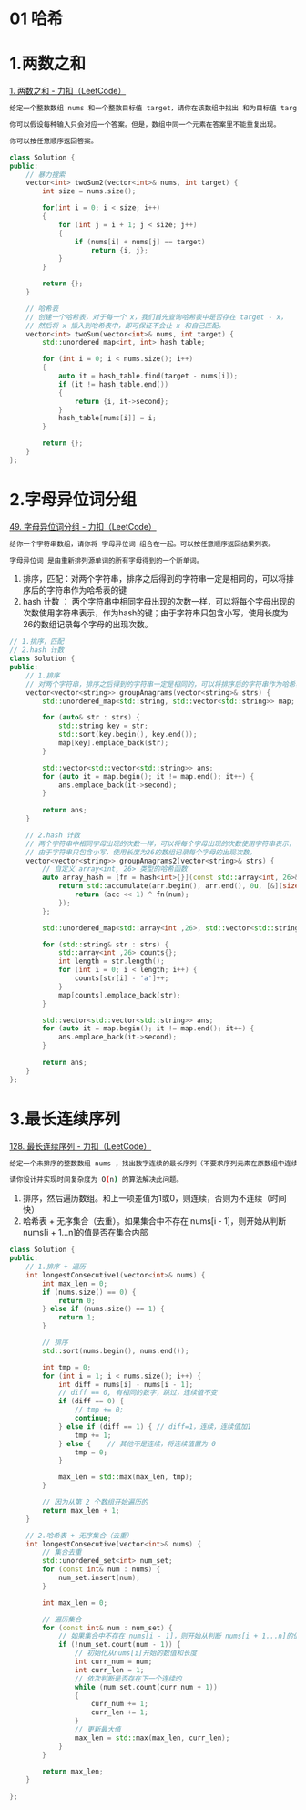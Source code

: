 # 01 哈希

# 1.两数之和

[1. 两数之和 - 力扣（LeetCode）](https://leetcode.cn/problems/two-sum/description/?envType=study-plan-v2\&envId=top-100-liked "1. 两数之和 - 力扣（LeetCode）")

```bash
给定一个整数数组 nums 和一个整数目标值 target，请你在该数组中找出 和为目标值 target  的那 两个 整数，并返回它们的数组下标。

你可以假设每种输入只会对应一个答案。但是，数组中同一个元素在答案里不能重复出现。

你可以按任意顺序返回答案。
```

```c++
class Solution {
public:
    // 暴力搜索
    vector<int> twoSum2(vector<int>& nums, int target) {
        int size = nums.size();

        for(int i = 0; i < size; i++)
        {
            for (int j = i + 1; j < size; j++)
            {
                if (nums[i] + nums[j] == target)
                    return {i, j};
            }
        }

        return {};
    }

    // 哈希表
    // 创建一个哈希表，对于每一个 x，我们首先查询哈希表中是否存在 target - x，
    // 然后将 x 插入到哈希表中，即可保证不会让 x 和自己匹配。
    vector<int> twoSum(vector<int>& nums, int target) {
        std::unordered_map<int, int> hash_table;

        for (int i = 0; i < nums.size(); i++)
        {
            auto it = hash_table.find(target - nums[i]);
            if (it != hash_table.end())
            {
                return {i, it->second};
            }
            hash_table[nums[i]] = i;
        }

        return {};
    }
};
```

# 2.字母异位词分组

[49. 字母异位词分组 - 力扣（LeetCode）](https://leetcode.cn/problems/group-anagrams/description/ "49. 字母异位词分组 - 力扣（LeetCode）")

```bash
给你一个字符串数组，请你将 字母异位词 组合在一起。可以按任意顺序返回结果列表。

字母异位词 是由重新排列源单词的所有字母得到的一个新单词。
```

1.  排序，匹配：对两个字符串，排序之后得到的字符串一定是相同的，可以将排序后的字符串作为哈希表的键
2.  hash 计数 ： 两个字符串中相同字母出现的次数一样，可以将每个字母出现的次数使用字符串表示，作为hash的键；由于字符串只包含小写，使用长度为26的数组记录每个字母的出现次数。

```c++
// 1.排序，匹配
// 2.hash 计数
class Solution {
public:
    // 1.排序
    // 对两个字符串，排序之后得到的字符串一定是相同的，可以将排序后的字符串作为哈希表的键
    vector<vector<string>> groupAnagrams(vector<string>& strs) {
        std::unordered_map<std::string, std::vector<std::string>> map;

        for (auto& str : strs) {
            std::string key = str;
            std::sort(key.begin(), key.end());
            map[key].emplace_back(str);
        }

        std::vector<std::vector<std::string>> ans;
        for (auto it = map.begin(); it != map.end(); it++) {
            ans.emplace_back(it->second);
        }
        
        return ans;
    }

    // 2.hash 计数
    // 两个字符串中相同字母出现的次数一样，可以将每个字母出现的次数使用字符串表示，作为hash的键
    // 由于字符串只包含小写，使用长度为26的数组记录每个字母的出现次数。
    vector<vector<string>> groupAnagrams2(vector<string>& strs) {
        // 自定义 array<int, 26> 类型的哈希函数
        auto array_hash = [fn = hash<int>{}](const std::array<int, 26>& arr) -> size_t {
            return std::accumulate(arr.begin(), arr.end(), 0u, [&](size_t acc, int num) {
                return (acc << 1) ^ fn(num);
            });
        };

        std::unordered_map<std::array<int ,26>, std::vector<std::string>, decltype(array_hash)> map(0, array_hash);

        for (std::string& str : strs) {
            std::array<int ,26> counts{};
            int length = str.length();
            for (int i = 0; i < length; i++) {
                counts[str[i] - 'a']++;
            }
            map[counts].emplace_back(str);
        }

        std::vector<std::vector<std::string>> ans;
        for (auto it = map.begin(); it != map.end(); it++) {
            ans.emplace_back(it->second);
        }
        
        return ans;
    }
};
```

# 3.最长连续序列

[128. 最长连续序列 - 力扣（LeetCode）](https://leetcode.cn/problems/longest-consecutive-sequence/description/?envType=study-plan-v2\&envId=top-100-liked "128. 最长连续序列 - 力扣（LeetCode）")

```bash
给定一个未排序的整数数组 nums ，找出数字连续的最长序列（不要求序列元素在原数组中连续）的长度。

请你设计并实现时间复杂度为 O(n) 的算法解决此问题。
```

1.  排序，然后遍历数组。和上一项差值为1或0，则连续，否则为不连续（时间快）
2.  哈希表 + 无序集合（去重）。如果集合中不存在 nums\[i - 1]，则开始从判断 nums\[i + 1...n]的值是否在集合内部

```c++
class Solution {
public:
    // 1.排序 + 遍历
    int longestConsecutive1(vector<int>& nums) {
        int max_len = 0;
        if (nums.size() == 0) {
            return 0;
        } else if (nums.size() == 1) {
            return 1;
        }

        // 排序
        std::sort(nums.begin(), nums.end());

        int tmp = 0;
        for (int i = 1; i < nums.size(); i++) {
            int diff = nums[i] - nums[i - 1];
            // diff == 0, 有相同的数字，跳过，连续值不变
            if (diff == 0) {
                // tmp += 0;
                continue;
            } else if (diff == 1) { // diff=1，连续，连续值加1
                tmp += 1;
            } else {    // 其他不是连续，将连续值置为 0 
                tmp = 0;
            }

            max_len = std::max(max_len, tmp);
        }

        // 因为从第 2 个数组开始遍历的
        return max_len + 1;
    }

    // 2.哈希表 + 无序集合（去重）
    int longestConsecutive(vector<int>& nums) {
        // 集合去重
        std::unordered_set<int> num_set;
        for (const int& num : nums) {
            num_set.insert(num);
        }

        int max_len = 0;

        // 遍历集合
        for (const int& num : num_set) {
            // 如果集合中不存在 nums[i - 1]，则开始从判断 nums[i + 1...n]的值是否在集合内部
            if (!num_set.count(num - 1)) {
                // 初始化从nums[i]开始的数值和长度
                int curr_num = num;
                int curr_len = 1;
                // 依次判断是否存在下一个连续的
                while (num_set.count(curr_num + 1))
                {
                    curr_num += 1;
                    curr_len += 1;
                }
                // 更新最大值
                max_len = std::max(max_len, curr_len);
            }
        }

        return max_len;
    }
    
};
```
